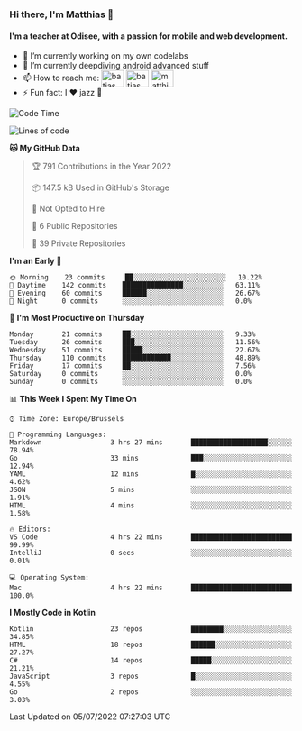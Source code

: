 ### Hi there, I'm Matthias 👋

#### I'm a teacher at Odisee, with a passion for mobile and web development.

- 🔭 I’m currently working on my own codelabs
- 🌱 I’m currently deepdiving android advanced stuff
- 📫 How to reach me: <a href="https://dev.to/batjas" target="_blank"><img align="center" src="https://raw.githubusercontent.com/rahuldkjain/github-profile-readme-generator/master/src/images/icons/Social/devto.svg" alt="batjas" height="30" width="40" /></a>
<a href="https://twitter.com/batjas" target="_blank"><img align="center" src="https://raw.githubusercontent.com/rahuldkjain/github-profile-readme-generator/master/src/images/icons/Social/twitter.svg" alt="batjas" height="30" width="40" /></a>
<a href="https://linkedin.com/in/matthiasdruwé" target="_blank"><img align="center" src="https://raw.githubusercontent.com/rahuldkjain/github-profile-readme-generator/master/src/images/icons/Social/linked-in-alt.svg" alt="matthiasdruwé" height="30" width="40" /></a>
- ⚡ Fun fact: I ❤ jazz 🎷


<!--START_SECTION:waka-->
![Code Time](http://img.shields.io/badge/Code%20Time-350%20hrs%2027%20mins-blue)

![Lines of code](https://img.shields.io/badge/From%20Hello%20World%20I%27ve%20Written-228%20Thousand%20lines%20of%20code-blue)

**🐱 My GitHub Data** 

> 🏆 791 Contributions in the Year 2022
 > 
> 📦 147.5 kB Used in GitHub's Storage 
 > 
> 🚫 Not Opted to Hire
 > 
> 📜 6 Public Repositories 
 > 
> 🔑 39 Private Repositories  
 > 
**I'm an Early 🐤** 

```text
🌞 Morning    23 commits     ██░░░░░░░░░░░░░░░░░░░░░░░   10.22% 
🌆 Daytime    142 commits    ███████████████░░░░░░░░░░   63.11% 
🌃 Evening    60 commits     ██████░░░░░░░░░░░░░░░░░░░   26.67% 
🌙 Night      0 commits      ░░░░░░░░░░░░░░░░░░░░░░░░░   0.0%

```
📅 **I'm Most Productive on Thursday** 

```text
Monday       21 commits     ██░░░░░░░░░░░░░░░░░░░░░░░   9.33% 
Tuesday      26 commits     ███░░░░░░░░░░░░░░░░░░░░░░   11.56% 
Wednesday    51 commits     █████░░░░░░░░░░░░░░░░░░░░   22.67% 
Thursday     110 commits    ████████████░░░░░░░░░░░░░   48.89% 
Friday       17 commits     ██░░░░░░░░░░░░░░░░░░░░░░░   7.56% 
Saturday     0 commits      ░░░░░░░░░░░░░░░░░░░░░░░░░   0.0% 
Sunday       0 commits      ░░░░░░░░░░░░░░░░░░░░░░░░░   0.0%

```


📊 **This Week I Spent My Time On** 

```text
⌚︎ Time Zone: Europe/Brussels

💬 Programming Languages: 
Markdown                 3 hrs 27 mins       ███████████████████░░░░░░   78.94% 
Go                       33 mins             ███░░░░░░░░░░░░░░░░░░░░░░   12.94% 
YAML                     12 mins             █░░░░░░░░░░░░░░░░░░░░░░░░   4.62% 
JSON                     5 mins              ░░░░░░░░░░░░░░░░░░░░░░░░░   1.91% 
HTML                     4 mins              ░░░░░░░░░░░░░░░░░░░░░░░░░   1.58%

🔥 Editors: 
VS Code                  4 hrs 22 mins       █████████████████████████   99.99% 
IntelliJ                 0 secs              ░░░░░░░░░░░░░░░░░░░░░░░░░   0.01%

💻 Operating System: 
Mac                      4 hrs 22 mins       █████████████████████████   100.0%

```

**I Mostly Code in Kotlin** 

```text
Kotlin                   23 repos            ████████░░░░░░░░░░░░░░░░░   34.85% 
HTML                     18 repos            ██████░░░░░░░░░░░░░░░░░░░   27.27% 
C#                       14 repos            █████░░░░░░░░░░░░░░░░░░░░   21.21% 
JavaScript               3 repos             █░░░░░░░░░░░░░░░░░░░░░░░░   4.55% 
Go                       2 repos             ░░░░░░░░░░░░░░░░░░░░░░░░░   3.03%

```



 Last Updated on 05/07/2022 07:27:03 UTC
<!--END_SECTION:waka-->
